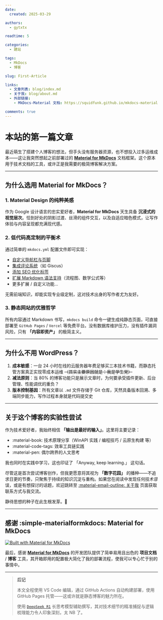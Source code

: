```yaml
---
date:
  created: 2025-03-29

authors:
  - gytxtx

readtime: 5

categories:
  - 建站

tags:
  - MkDocs
  - 博客

slug: First-Article

links:
  - 文章列表: blog/index.md
  - 关于我: blog/about.md
  - 外部链接:
    - MkDocs-Material 文档: https://squidfunk.github.io/mkdocs-material/

comments: true
---
```


# 本站的第一篇文章

最近萌生了搭建个人博客的想法，但手头没有服务器资源，也不想投入过多运维成本——这让我突然想起之前部署过的 **[Material for MkDocs](https://github.com/squidfunk/mkdocs-material/)** 文档框架。这个原本用于技术文档的工具，或许正是我需要的极简博客解决方案。

<!-- more -->

---

## 为什么选用 Material for MkDocs？

### 1. Material Design 的纯粹美感
作为 Google 设计语言的忠实爱好者，**Material for MkDocs** 天生具备 **沉浸式的视觉层次**。恰到好处的阴影过渡、丝滑的组件交互，以及自适应暗色模式，让写作体验与内容呈现都充满现代感。

### 2. 低代码高定制的平衡术
通过简单的 `mkdocs.yml` 配置文件即可实现：

- [自定义导航栏与页脚](https://squidfunk.github.io/mkdocs-material/setup/)
- [集成评论系统](https://squidfunk.github.io/mkdocs-material/setup/adding-a-comment-system/)（如 Giscus）
- [添加 SEO 优化标签](https://squidfunk.github.io/mkdocs-material/setup/setting-up-tags/)
- [扩展 Markdown 语法支持](https://squidfunk.github.io/mkdocs-material/reference/)（流程图、数学公式等）
- 更多扩展 / 自定义功能...

无需前端知识，却能实现专业级定制，这对技术出身的写作者尤为友好。

### 3. 静态网站的优雅哲学
所有内容通过 Markdown 书写，`mkdocs build` 命令一键生成纯静态页面，可直接部署至 `GitHub Pages` / `Vercel` 等免费平台。没有数据库维护压力，没有插件漏洞风险，只有 **「内容即资产」** 的极简主义。

---

## 为什么不用 WordPress？
1. **成本敏感**：一台 24 小时在线的云服务器年费足够买三本技术书籍，而静态托管方案真正实现零成本运维 ~~（其实主要原因就是：我是学生党）~~
2. **减法原则**：当 80% 的博客功能只是展示文章时，为何要承受插件更新、后台管理、性能调优的重负？
3. **版本控制基因**：所有文章以 `.md` 文件存储于 Git 仓库，天然具备版本回溯、多端同步能力，写作过程本身就是代码提交史

---

## 关于这个博客的实验性尝试
作为技术爱好者，我始终相信 **「输出是最好的输入」**。这里将主要记录：

- :material-book: 技术原理分享（WinAPI 实践 / 编程技巧 / 云原生构建 等）
- :material-code-tags: 效率工具链实践
- :material-pen: 偶尔跨界的人文思考

我也同时在实践中学习，这也印证了 「Anyway, keep learning.」 这句话。

尽管这是首次尝试博客创作，但我更愿意将其视为 **「数字花园」** 的播种——不追求日更的节奏，只聚焦于持续的知识沉淀与重构。如果您在阅读中发现任何技术谬误，或是有想探讨的话题，欢迎跳转至 [:material-email-outline: 关于我](https://blog-gytxtx.pages.dev/blog/about/) 页面获取联系方式与我交流。

静待思想的种子在此生根发芽。🌱

---

## 感谢 :simple-materialformkdocs: Material for MkDocs
[![Built with Material for MkDocs](https://img.shields.io/badge/Material_for_MkDocs-526CFE?style=for-the-badge&logo=MaterialForMkDocs&logoColor=white)](https://squidfunk.github.io/mkdocs-material/)

最后，感谢 **[Material for MkDocs](https://github.com/squidfunk/mkdocs-material/)** 的开发团队提供了简单易用且出色的 **项目文档** / **博客** 工具，其开箱即用的配置极大简化了我的部署流程，使我可以专心忙于别的事情中。

---

> **后记**
>
> 本文全程使用 VS Code 编辑，通过 GitHub Actions 自动构建部署，使用 GitHub Pages 托管——这或许就是静态博客的魅力所在。
>
> 使用 [`DeepSeek R1`](https://www.deepseek.com/) 长思考模型辅助撰写，其对技术细节的精准捕捉与逻辑梳理能力令人印象深刻，太 NB 了。
